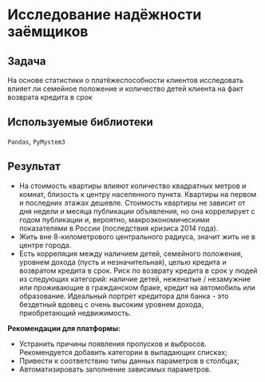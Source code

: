 # Исследование надёжности заёмщиков

## Задача
На основе статистики о платёжеспособности клиентов исследовать влияет ли семейное положение и количество детей клиента на факт возврата кредита в срок

## Используемые библиотеки
`Pandas`, `PyMystem3`

## Результат

- На стоимость квартиры влияют количество квадратных метров и комнат, близость к центру населенного пункта. Квартиры на первом и последних этажах дешевле. Стоимость квартиры не зависит от дня недели и месяца публикации объявления, но она коррелирует с годом публикации и, вероятно, макроэкономическими показателями в России (последствия кризиса 2014 года). 
- Жить вне 8-километрового центрального радиуса, значит жить не в центре города.
- Есть корреляция между наличием детей, семейного положения, уровнем дохода (пусть и незначительная), целью кредита и возвратом кредита в срок. Риск по возврату кредита в срок у людей из следующих категорий: наличие детей, неженатые / незамужние или проживающие в гражданском браке, кредит на автомобиль или образование.
Идеальный портрет кредитора для банка - это бездетный вдовец с очень высоким уровнем дохода, приобретающий недвижимость.

**Рекомендации для платформы:**
- Устранить причины появления пропусков и выбросов. Рекомендуется добавить категории в выпадающих списках;
- Привести к соответствию типы данных параметров в столбцах;
- Автоматизировать заполнение зависимых параметров.